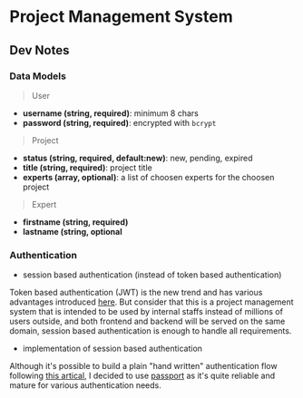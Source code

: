 # Project Management System

## Dev Notes

### Data Models

> User

- **username (string, required)**: minimum 8 chars
- **password (string, required)**: encrypted with `bcrypt`

> Project

- **status (string, required, default:new)**: new, pending, expired
- **title (string, required)**: project title
- **experts (array, optional)**: a list of choosen experts for the choosen project

> Expert

- **firstname (string, required)**
- **lastname (string, optional**

### Authentication

- session based authentication (instead of token based authentication)

Token based authentication (JWT) is the new trend and has various advantages introduced
[here](https://auth0.com/blog/cookies-vs-tokens-definitive-guide/). But consider
that this is a project management system that is intended to be used by internal
staffs instead of millions of users outside, and both frontend and backend will
be served on the same domain, session based authentication is enough to handle
all requirements.

- implementation of session based authentication

Although it's possible to build a plain "hand written" authentication flow following
[this artical](https://medium.com/of-all-things-tech-progress/starting-with-authentication-a-tutorial-with-node-js-and-mongodb-25d524ca0359),
I decided to use [passport](http://www.passportjs.org/docs/) as it's quite reliable and mature for
various authentication needs.
